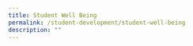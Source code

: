 ```yaml
---
title: Student Well Being
permalink: /student-development/student-well-being
description: ""
---
```

